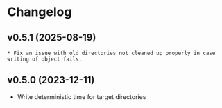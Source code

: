 # Changelog

## v0.5.1 (2025-08-19)

    * Fix an issue with old directories not cleaned up properly in case writing of object fails.

## v0.5.0 (2023-12-11)

  * Write deterministic time for target directories

